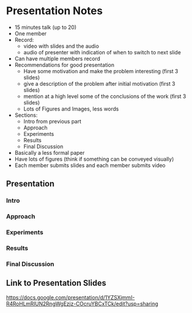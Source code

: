# Presentation Notes

- 15 minutes talk (up to 20)
- One member
- Record:
  - video with slides and the audio
  - audio of presenter with indication of when to switch to next slide
- Can have multiple members record
- Recommendations for good presentation
  - Have some motivation and make the problem interesting (first 3 slides)
  - give a description of the problem after initial motivation (first 3 slides)
  - mention at a high level some of the conclusions of the work (first 3 slides)
  - Lots of Figures and Images, less words
- Sections:
  - Intro from previous part
  - Approach
  - Experiments
  - Results
  - Final Discussion
- Basically a less formal paper
- Have lots of figures (think if something can be conveyed visually)
- Each member submits slides and each member submits video

## Presentation

### Intro

### Approach

### Experiments

### Results

### Final Discussion

## Link to Presentation Slides

https://docs.google.com/presentation/d/1YZSXjmmI-R4RoHLmRIUN2RngWgEzjz-COcruYBCxTCk/edit?usp=sharing
